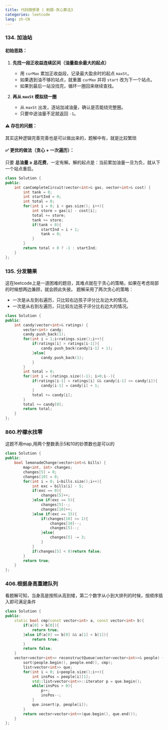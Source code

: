 ```yaml
---
title: 代码随想录 | 刷题-贪心算法3
categories: leetcode
lang: zh-CN
---
```


### 134. 加油站

#### 初始思路：
1. **先找一段正收益连续区间（油量盈余最大的起点）**
    * 用 `curMax` 累加正收益段，记录最大盈余时的起点 `maxSt`。
    * 如果遇到油不够的站点，就重置 `curMax` 并将 `start` 改为下一个站点。
    * 如果到最后一站没找完，循环一圈回来继续查找。
        
2. **再从 `maxSt` 模拟绕一圈**
    * 从 `maxSt` 出发，逐站加减油量，确认是否能绕完整圈。
    * 只要中途油量不足就返回 `-1`。

#### ⚠️ 存在的问题：
其实这种逻辑完善完善也是可以做出来的，题解中有，就是比较繁琐

#### ✅ 更优的做法（贪心 + 一次遍历）：
只要 **总油量 ≥ 总花费**，一定有解。解的起点是：当前累加油量一旦为负，就从下一个站点重启。
```cpp
class Solution {
public:
    int canCompleteCircuit(vector<int>& gas, vector<int>& cost) {
        int tank = 0;
        int startInd = 0;
        int total = 0;
        for(int i = 0; i < gas.size(); i++){
            int store = gas[i] - cost[i];
            total += store;
            tank += store;
            if(tank < 0){
                startInd = i + 1;
                tank = 0;
            }
        }
        return total < 0 ? -1 : startInd;
    }
};
```

### 135. 分发糖果
这在leetcode上是一道困难的题目，其难点就在于贪心的策略，如果在考虑局部的时候想两边兼顾，就会顾此失彼。
题解采用了两次贪心的策略：
* 一次是从左到右遍历，只比较右边孩子评分比左边大的情况。
* 一次是从右到左遍历，只比较左边孩子评分比右边大的情况。
```cpp
class Solution {
public:
    int candy(vector<int>& ratings) {
        vector<int> candy;
        candy.push_back(1);
        for(int i = 1;i<ratings.size();i++){
            if(ratings[i] > ratings[i-1]){
                candy.push_back(candy[i-1] + 1);
            }else{
                candy.push_back(1);
            }
        }
        int total = 0;
        for(int i = (ratings.size()-1); i>0;i--){
            if(ratings[i-1] > ratings[i] && candy[i-1] <= candy[i]){
                candy[i-1] = candy[i] + 1;
            }
            total += candy[i];
        }
        total += candy[0];
        return total;
    }
};
```

### 860.柠檬水找零 
这题不用map,用两个整数表示5和10的钞票数也是可以的
```cpp
class Solution {
public:
    bool lemonadeChange(vector<int>& bills) {
        map<int, int> changes;
        changes[5] = 0;
        changes[10] = 0;
        for(int i = 0; i<bills.size();i++){
            int exc = bills[i] - 5;
            if(exc == 0){
                changes[5]++;
            }else if(exc == 5){
                changes[5]--;
                changes[10]++;
            }else if(exc == 15){
                if(changes[10] >= 1){
                    changes[10]--;
                    changes[5]--;
                }else{
                    changes[5] -= 3;
                }
            }
            if(changes[5] < 0)return false;
        }
        return true;
    }
};
```

###  406.根据身高重建队列 
看题解可知，当身高是按照从高到矮，第二个数字从小到大排列的时候，按顺序插入即可满足条件
```cpp
class Solution {
public:
    static bool cmp(const vector<int> a, const vector<int> b){
        if(a[0] > b[0]){
            return true;
        }else if(a[0] == b[0] && a[1] < b[1]){
            return true;
        }
        return false;
    }
    vector<vector<int>> reconstructQueue(vector<vector<int>>& people) {
        sort(people.begin(), people.end(), cmp);
        list<vector<int>> que;
        for(int i = 0; i<people.size();i++){
            int insPos = people[i][1];
            std::list<vector<int>>::iterator p = que.begin();
            while(insPos > 0){
                p++;
                insPos--;
            }
            que.insert(p, people[i]);
        }
        return vector<vector<int>>(que.begin(), que.end());
    }
};
```